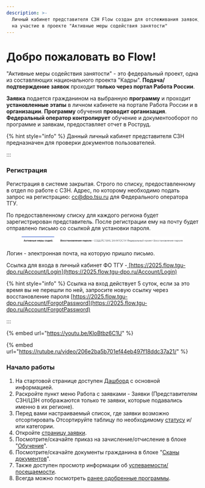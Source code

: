 ```yaml
---
description: >-
  Личный кабинет представителя СЗН Flow создан для отслеживания заявок, поданных
  на участие в проекте "Активные меры содействия занятости"
---
```


# Добро пожаловать во Flow!

"Активные меры содействия занятости" - это федеральный проект, одна из составляющих национального проекта "Кадры". **Подача/подтверждение заявок** проходит **только через портал Работа России**.&#x20;

**Заявка** подается гражданином на выбранную **программу** и проходит **установленные этапы** в личном кабинете на портале Работа России и в **организации**. **Программу** обучения **проводит организация**. **Федеральный оператор контролирует** обучение и документооборот по программе и заявкам, предоставляет отчет в Роструд.&#x20;

{% hint style="info" %}
Данный личный кабинет представителя СЗН предназначен для проверки документов пользователей.&#x20;

:::

### Регистрация

Регистрация в системе закрытая. Строго по списку, предоставленному в отдел по работе с СЗН. Адрес, по которому необходимо подать запрос на регистрацию: [cc@dpo.tsu.ru](mailto:cc@dpo.tsu.ru) для Федерального оператора ТГУ.

По предоставленному списку  для каждого региона будет зарегистрирован представитель. После регистрации ему на почту будет отправлено письмо со ссылкой для установки пароля.

<figure><img src=".gitbook/assets/image (75).png" alt=""><figcaption></figcaption></figure>

Логин  - электронная почта, на которую пришло письмо.

Ссылка для входа в личный кабинет ФО ТГУ -[ ](https://2023.flow.tgu-dpo.ru/Account/Login)[https://2025.flow.tgu-dpo.ru/Account/Login](https://2025.flow.tgu-dpo.ru/Account/Login)

{% hint style="info" %}
Ссылка на вход действует 5 суток, если за это время вы не перешли по ней, запросите новую ссылку через восстановление пароля [https://2025.flow.tgu-dpo.ru/Account/ForgotPassword](https://2025.flow.tgu-dpo.ru/Account/ForgotPassword)

:::

{% embed url="https://youtu.be/KloBtbz6C1U" %}

{% embed url="https://rutube.ru/video/206e2ba5b701ef44eb497f18ddc37a21/" %}

### Начало работы

1. На стартовой странице доступен [Дашборд](dashbord.md) с основной информацией.
2. Раскройте пункт меню Работа с заявками - Заявки (Представителям СЗН/ЦЗН отображаются только те заявки, которые подавались именно в их регионе).
3. Перед вами настраиваемый список, где заявки возможно отсортировать Отсортируйте таблицу по необходимому [статусу](rabota-s-zayavkami/statusy-zayavok.md) и/или категории. &#x20;
4. Откройте [страницу заявки](zayavka/stranica-zayavki.md).
5. Посмотрите/скачайте приказ на зачисление/отчисление в блоке "[Обучение](zayavka/stranica-zayavki.md#stranica-zayavki-razdelena-na-4-bloka)".
6. Посмотрите/скачайте документы гражданина в блоке "[Сканы документов](zayavka/stranica-zayavki.md#stranica-zayavki-razdelena-na-4-bloka)".&#x20;
7. Также доступен просмотр информации об [успеваемости/посещаемости](rabota-s-zayavkami/informaciya-ob-uspevaemosti-poseshaemosti.md).
8. Всегда можно посмотреть [ранее одобренные программы](programmy/otobrazhenie-odobrennykh-programm-dlya-roiv.md).&#x20;

